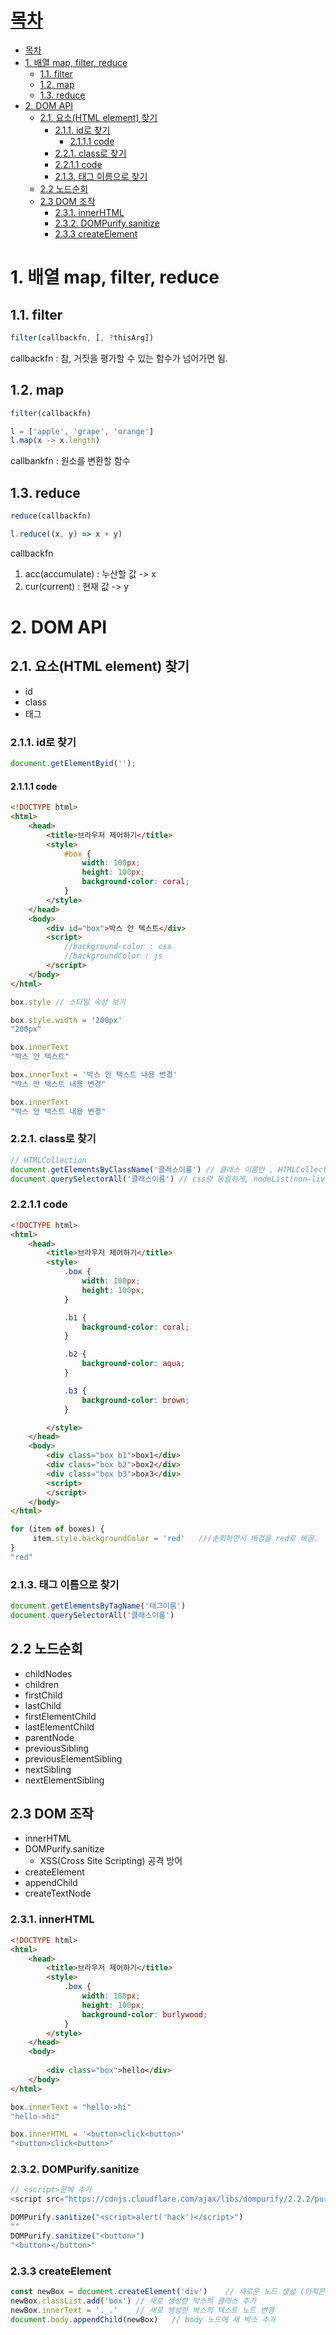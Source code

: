 # [목차](#목차)
- [목차](#목차)
- [1. 배열 map, filter, reduce](#1-배열-map-filter-reduce)
  - [1.1. filter](#11-filter)
  - [1.2. map](#12-map)
  - [1.3. reduce](#13-reduce)
- [2. DOM API](#2-dom-api)
  - [2.1. 요소(HTML element) 찾기](#21-요소html-element-찾기)
    - [2.1.1. id로 찾기](#211-id로-찾기)
      - [2.1.1.1 code](#2111-code)
    - [2.2.1. class로 찾기](#221-class로-찾기)
    - [2.2.1.1 code](#2211-code)
    - [2.1.3. 태그 이름으로 찾기](#213-태그-이름으로-찾기)
  - [2.2 노드순회](#22-노드순회)
  - [2.3 DOM 조작](#23-dom-조작)
    - [2.3.1. innerHTML](#231-innerhtml)
    - [2.3.2. DOMPurify.sanitize](#232-dompurifysanitize)
    - [2.3.3 createElement](#233-createelement)

# 1. 배열 map, filter, reduce

## 1.1. filter

```js
filter(callbackfn, [, ?thisArg])
```

callbackfn : 참, 거짓을 평가할 수 있는 함수가 넘어가면 됨.

## 1.2. map

```js
filter(callbackfn)
```

```js
l = ['apple', 'grape', 'orange']
l.map(x -> x.length)
```

callbankfn : 원소를 변환할 함수

## 1.3. reduce

```js
reduce(callbackfn)
```

```js
l.reduce((x, y) => x + y)
```

callbackfn
1. acc(accumulate) : 누산할 값 -> x
2. cur(current) : 현재 값 -> y

# 2. DOM API

## 2.1. 요소(HTML element) 찾기

- id
- class
- 태그

### 2.1.1. id로 찾기

```js
document.getElementByid('');
```

#### 2.1.1.1 code

```html
<!DOCTYPE html>
<html>
    <head>
        <title>브라우저 제어하기</title>
        <style>
            #box {
                width: 100px;
                height: 100px;
                background-color: coral;
            }
        </style>
    </head>
    <body>
        <div id="box">박스 안 텍스트</div>
        <script>
            //background-color : css
            //backgroundColor : js
        </script>
    </body>
</html>
```

```js
box.style // 스타일 속성 보기

box.style.width = '200px'
"200px"

box.innerText
"박스 안 텍스트"

box.innerText = '박스 안 텍스트 내용 변경'
"박스 안 텍스트 내용 변경"

box.innerText
"박스 안 텍스트 내용 변경"
```

### 2.2.1. class로 찾기

```js
// HTMLCollection
document.getElementsByClassName('클래스이름') // 클래스 이름만 , HTMLCollection(Live)
document.querySelectorAll('클래스이름') // css랑 동일하게, nodeList(non-live)
```

### 2.2.1.1 code
```html
<!DOCTYPE html>
<html>
    <head>
        <title>브라우저 제어하기</title>
        <style>
            .box {
                width: 100px;
                height: 100px;
            }

            .b1 {
                background-color: coral;
            }

            .b2 {
                background-color: aqua;
            }

            .b3 {
                background-color: brown;
            }

        </style>
    </head>
    <body>
        <div class="box b1">box1</div>
        <div class="box b2">box2</div>
        <div class="box b3">box3</div>
        <script>
        </script>
    </body>
</html>
```

```js
for (item of boxes) {
     item.style.backgroundColor = 'red'   ///순회하면서 배경을 red로 바꿈.
}
"red"

```


### 2.1.3. 태그 이름으로 찾기
```js
document.getElementsByTagName('태그이름')
document.querySelectorAll('클래스이름')
```


## 2.2 노드순회
- childNodes
- children
- firstChild
- lastChild
- firstElementChild
- lastElementChild
- parentNode
- previousSibling
- previousElementSibling
- nextSibling
- nextElementSibling


## 2.3 DOM 조작
- innerHTML
- DOMPurify.sanitize
  - XSS(Cross Site Scripting) 공격 방어
- createElement
- appendChild
- createTextNode

### 2.3.1. innerHTML
```html
<!DOCTYPE html>
<html>
    <head>
        <title>브라우저 제어하기</title>
        <style>
            .box {
                width: 100px;
                height: 100px;
                background-color: burlywood;
            }
        </style>
    </head>
    <body>
        
        <div class="box">hello</div>
    </body>
</html>
```

```js
box.innerText = "hello->hi"
"hello->hi"

box.innerHTML = '<button>click<button>'
"<button>click<button>"
```

### 2.3.2. DOMPurify.sanitize
```js
// <script>문에 추가
<script src="https://cdnjs.cloudflare.com/ajax/libs/dompurify/2.2.2/purify.min.js" integrity="sha512-T6jx0SL5artICbQxeQCg3iToWGEuWM6P2XjNxP1vMI6fNtgIb3dnVD5gpd/pkQKoMfi1ygq5ezv/Z2VB3lLGtw==" crossorigin="anonymous"></script>

DOMPurify.sanitize("<script>alert('hack')</script>")
""
DOMPurify.sanitize("<button>")
"<button></button>"
```

### 2.3.3 createElement

```js
const newBox = document.createElement('div')    // 새로운 노드 생성 (아직은 메모리 상에만 존재)
newBox.classList.add('box') // 새로 생성한 박스의 클래스 추가
newBox.innerText = '._.'    // 새로 생성한 박스의 텍스트 노드 변경
document.body.appendChild(newBox)   // body 노드에 새 박스 추가
```

